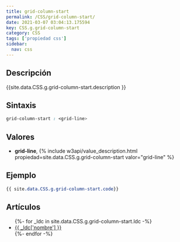 ```yaml
---
title: grid-column-start
permalink: /CSS/grid-column-start/
date: 2021-03-07 03:04:13.175594
key: CSS.g.grid-column-start
category: CSS
tags: ['propiedad css']
sidebar: 
  nav: css
---
```


## Descripción
{{site.data.CSS.g.grid-column-start.description }}

## Sintaxis
~~~css
grid-column-start : <grid-line>
~~~

## Valores
* **grid-line**,  {% include w3api/value_description.html propiedad=site.data.CSS.g.grid-column-start valor="grid-line" %}

## Ejemplo
~~~css
{{ site.data.CSS.g.grid-column-start.code}}
~~~

## Artículos
<ul>
{%- for _ldc in site.data.CSS.g.grid-column-start.ldc -%}
   <li>
       <a href="{{_ldc['url'] }}">{{ _ldc['nombre'] }}</a>
   </li>
{%- endfor -%}
</ul>
